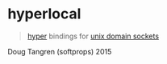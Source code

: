 # hyperlocal

> [hyper](https://github.com/hyperium/hyper) bindings for [unix domain sockets](https://github.com/rust-lang-nursery/unix-socket)

Doug Tangren (softprops) 2015
